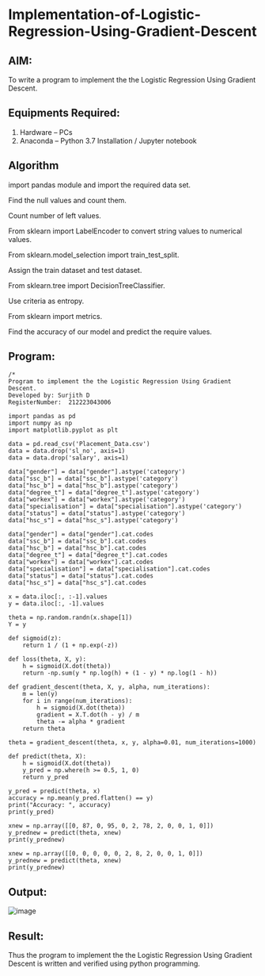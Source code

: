 # Implementation-of-Logistic-Regression-Using-Gradient-Descent

## AIM:
To write a program to implement the the Logistic Regression Using Gradient Descent.

## Equipments Required:
1. Hardware – PCs
2. Anaconda – Python 3.7 Installation / Jupyter notebook

## Algorithm
import pandas module and import the required data set.

Find the null values and count them.

Count number of left values.

From sklearn import LabelEncoder to convert string values to numerical values.

From sklearn.model_selection import train_test_split.

Assign the train dataset and test dataset.

From sklearn.tree import DecisionTreeClassifier.

Use criteria as entropy.

From sklearn import metrics.

Find the accuracy of our model and predict the require values.
## Program:
```
/*
Program to implement the the Logistic Regression Using Gradient Descent.
Developed by: Surjith D
RegisterNumber:  212223043006
```
```
import pandas as pd 
import numpy as np 
import matplotlib.pyplot as plt 

data = pd.read_csv('Placement_Data.csv') 
data = data.drop('sl_no', axis=1) 
data = data.drop('salary', axis=1) 

data["gender"] = data["gender"].astype('category') 
data["ssc_b"] = data["ssc_b"].astype('category') 
data["hsc_b"] = data["hsc_b"].astype('category') 
data["degree_t"] = data["degree_t"].astype('category') 
data["workex"] = data["workex"].astype('category') 
data["specialisation"] = data["specialisation"].astype('category') 
data["status"] = data["status"].astype('category') 
data["hsc_s"] = data["hsc_s"].astype('category') 

data["gender"] = data["gender"].cat.codes 
data["ssc_b"] = data["ssc_b"].cat.codes 
data["hsc_b"] = data["hsc_b"].cat.codes 
data["degree_t"] = data["degree_t"].cat.codes 
data["workex"] = data["workex"].cat.codes 
data["specialisation"] = data["specialisation"].cat.codes 
data["status"] = data["status"].cat.codes 
data["hsc_s"] = data["hsc_s"].cat.codes 

x = data.iloc[:, :-1].values 
y = data.iloc[:, -1].values 

theta = np.random.randn(x.shape[1]) 
Y = y 

def sigmoid(z): 
    return 1 / (1 + np.exp(-z)) 

def loss(theta, X, y): 
    h = sigmoid(X.dot(theta)) 
    return -np.sum(y * np.log(h) + (1 - y) * np.log(1 - h)) 

def gradient_descent(theta, X, y, alpha, num_iterations): 
    m = len(y) 
    for i in range(num_iterations): 
        h = sigmoid(X.dot(theta)) 
        gradient = X.T.dot(h - y) / m 
        theta -= alpha * gradient 
    return theta 

theta = gradient_descent(theta, x, y, alpha=0.01, num_iterations=1000) 

def predict(theta, X): 
    h = sigmoid(X.dot(theta)) 
    y_pred = np.where(h >= 0.5, 1, 0) 
    return y_pred 

y_pred = predict(theta, x) 
accuracy = np.mean(y_pred.flatten() == y) 
print("Accuracy: ", accuracy) 
print(y_pred)

xnew = np.array([[0, 87, 0, 95, 0, 2, 78, 2, 0, 0, 1, 0]]) 
y_prednew = predict(theta, xnew) 
print(y_prednew) 

xnew = np.array([[0, 0, 0, 0, 0, 2, 8, 2, 0, 0, 1, 0]]) 
y_prednew = predict(theta, xnew) 
print(y_prednew)

```

## Output:

![image](https://github.com/user-attachments/assets/1d6b690d-bedf-482a-baa2-88b73e030e1e)


## Result:
Thus the program to implement the the Logistic Regression Using Gradient Descent is written and verified using python programming.

